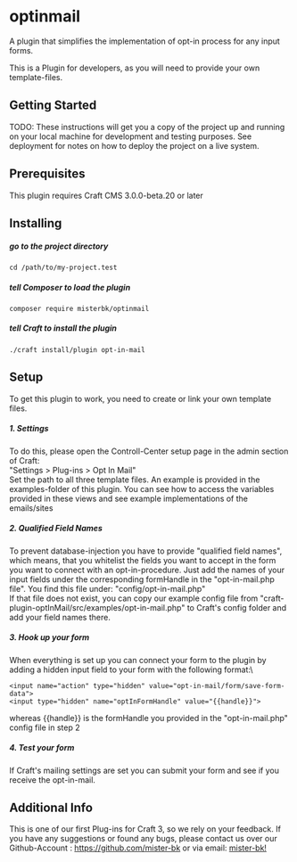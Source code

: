 # optinmail
A plugin that simplifies the implementation of opt-in process for any input forms.

This is a Plugin for developers, as you will need to provide your own template-files.

## Getting Started

TODO: These instructions will get you a copy of the project up and running on your local machine for development and testing purposes. See deployment for notes on how to deploy the project on a live system.

## Prerequisites

This plugin requires Craft CMS 3.0.0-beta.20 or later

## Installing

##### go to the project directory

```
cd /path/to/my-project.test
```

##### tell Composer to load the plugin
```
composer require misterbk/optinmail
```

##### tell Craft to install the plugin
```
./craft install/plugin opt-in-mail
```

## Setup

To get this plugin to work, you need to create or link your own template files.

##### 1. Settings
To do this, please open the Controll-Center setup page in the admin section of Craft:\
"Settings > Plug-ins > Opt In Mail"\
Set the path to all three template files. An example is provided in the examples-folder of this plugin.
You can see how to access the variables provided in these views and see example implementations of the emails/sites   
##### 2. Qualified Field Names
To prevent database-injection you have to provide "qualified field names", which means, that you whitelist the fields you
want to accept in the form you want to connect with an opt-in-procedure.
Just add the names of your input fields under the corresponding formHandle in the "opt-in-mail.php file". You find this file under: "config/opt-in-mail.php"\
If that file does not exist, you can copy our example config file from "craft-plugin-optInMail/src/examples/opt-in-mail.php" to Craft's config folder and add your field names there.

##### 3. Hook up your form
When everything is set up you can connect your form to the plugin by adding a hidden input field to your form with the following format:\
```
<input name="action" type="hidden" value="opt-in-mail/form/save-form-data">
<input type="hidden" name="optInFormHandle" value="{{handle}}">
```
whereas {{handle}} is the formHandle you provided in the "opt-in-mail.php" config file in step 2

##### 4. Test your form
If Craft's mailing settings are set you can submit your form and see if you receive the opt-in-mail.

## Additional Info
This is one of our first Plug-ins for Craft 3, so we rely on your feedback.
If you have any suggestions or found any bugs, please contact us over our Github-Account : https://github.com/mister-bk or via
email: [mister-bk!](mailto:s.karst@mister-bk.de)
